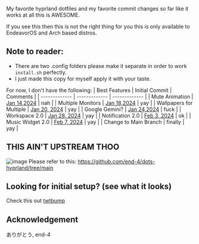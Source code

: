 My favorite hyprland dotfiles and my favorite commit changes so far like it works at all this is AWESOME.

If you see this then this is not the right thing for you this is only available to EndeavorOS and Arch based distros.

## Note to reader:

- There are two .config folders please make it separate in order to work `install.sh` perfectly.
- I just made this copy for myself apply it with your taste.

For now, I don't have the following:
| Best Features  | Initial Commit | Comments |
| ------------- | ------------- | ------------- |
| Mute Animation  | [Jan 14,2024](https://github.com/end-4/dots-hyprland/commit/d8df1eef05fdb6954c4a8580d752e3711ca1df95) | nah |
| Multiple Monitors  | [Jan 18,2024](https://github.com/end-4/dots-hyprland/commit/3f0e064009e0b6943c3effb57ea58b235504389a) | yay |
| Wallpapers for Multiple | [Jan 20, 2024](https://github.com/end-4/dots-hyprland/commit/8b28b2a41ee6603379343f701b434a74bd909df7) | yay |
| Google Gemini? | [Jan 24,2024](https://github.com/end-4/dots-hyprland/commit/227812d82db6bbc1c4ede790d6192b496c8cb482) | fuck |
| Workspace 2.0 | [Jan 28, 2024](https://github.com/end-4/dots-hyprland/pull/209) | yay |
| Notification 2.0 | [Feb 3, 2024](https://github.com/end-4/dots-hyprland/commit/846bc72dd8f7f2309506711df16e0a7944e7ecc1) | ok |
| Music Widget 2.0 | [Feb 7, 2024](https://github.com/end-4/dots-hyprland/commit/0e36b9126cd9edc599bb2d360e9ff1a8643b1183) | yay |
| Change to Main Branch | finally | yay |

## THIS AIN'T UPSTREAM THOO
![image](https://github.com/lash0000/end-4-dot/assets/38674978/9093cee5-1b77-489d-b205-21cbfb3990f9)
Please refer to this: https://github.com/end-4/dots-hyprland/tree/main

## Looking for initial setup? (see what it looks)
Check this out [twtbump](https://twitter.com/lash_ux/status/1743965217602908267)

## Acknowledgement
ありがとう, end-4
